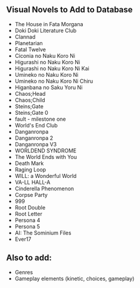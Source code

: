 ## Visual Novels to Add to Database

- The House in Fata Morgana
- Doki Doki Literature Club
- Clannad
- Planetarian
- Fatal Twelve
- Ciconia no Naku Koro Ni
- Higurashi no Naku Koro Ni
- Higurashi no Naku Koro Ni Kai
- Umineko no Naku Koro Ni
- Umineko no Naku Koro Ni Chiru
- Higanbana no Saku Yoru Ni
- Chaos;Head
- Chaos;Child
- Steins;Gate
- Steins;Gate 0
- fault - milestone one
- World's End Club
- Danganronpa
- Danganronpa 2
- Danganronpa V3
- WORLDEND SYNDROME
- The World Ends with You
- Death Mark
- Raging Loop
- WILL: a Wonderful World
- VA-LL HALL-A
- Cinderella Phenomenon
- Corpse Party
- 999
- Root Double
- Root Letter
- Persona 4
- Persona 5
- AI: The Sominium Files
- Ever17

## Also to add:

- Genres
- Gameplay elements (kinetic, choices, gameplay)
